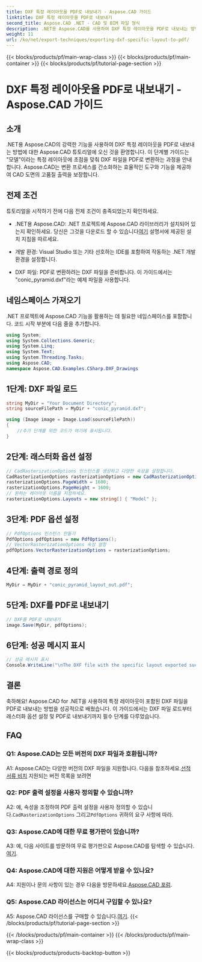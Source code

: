 ```yaml
---
title: DXF 특정 레이아웃을 PDF로 내보내기 - Aspose.CAD 가이드
linktitle: DXF 특정 레이아웃을 PDF로 내보내기
second_title: Aspose.CAD .NET - CAD 및 BIM 파일 형식
description: .NET용 Aspose.CAD를 사용하여 DXF 특정 레이아웃을 PDF로 내보내는 방법을 알아보세요. 효율적이고 고품질의 변환을 위한 단계별 가이드를 따르세요.
weight: 11
url: /ko/net/export-techniques/exporting-dxf-specific-layout-to-pdf/
---
```


{{< blocks/products/pf/main-wrap-class >}}
{{< blocks/products/pf/main-container >}}
{{< blocks/products/pf/tutorial-page-section >}}

# DXF 특정 레이아웃을 PDF로 내보내기 - Aspose.CAD 가이드

## 소개

.NET용 Aspose.CAD의 강력한 기능을 사용하여 DXF 특정 레이아웃을 PDF로 내보내는 방법에 대한 Aspose.CAD 튜토리얼에 오신 것을 환영합니다. 이 단계별 가이드는 "모델"이라는 특정 레이아웃에 초점을 맞춰 DXF 파일을 PDF로 변환하는 과정을 안내합니다. Aspose.CAD는 변환 프로세스를 간소화하는 효율적인 도구와 기능을 제공하여 CAD 도면의 고품질 출력을 보장합니다.

## 전제 조건

튜토리얼을 시작하기 전에 다음 전제 조건이 충족되었는지 확인하세요.

- .NET용 Aspose.CAD: .NET 프로젝트에 Aspose.CAD 라이브러리가 설치되어 있는지 확인하세요. 당신은 그것을 다운로드 할 수 있습니다[여기](https://releases.aspose.com/cad/net/) 설명서에 제공된 설치 지침을 따르세요.

- 개발 환경: Visual Studio 또는 기타 선호하는 IDE를 포함하여 작동하는 .NET 개발 환경을 설정합니다.

- DXF 파일: PDF로 변환하려는 DXF 파일을 준비합니다. 이 가이드에서는 "conic_pyramid.dxf"라는 예제 파일을 사용합니다.

## 네임스페이스 가져오기

.NET 프로젝트에 Aspose.CAD 기능을 활용하는 데 필요한 네임스페이스를 포함합니다. 코드 시작 부분에 다음 줄을 추가합니다.

```csharp
using System;
using System.Collections.Generic;
using System.Linq;
using System.Text;
using System.Threading.Tasks;
using Aspose.CAD;
namespace Aspose.CAD.Examples.CSharp.DXF_Drawings

```

## 1단계: DXF 파일 로드

```csharp
string MyDir = "Your Document Directory";
string sourceFilePath = MyDir + "conic_pyramid.dxf";

using (Image image = Image.Load(sourceFilePath))
{
    //추가 단계를 위한 코드가 여기에 표시됩니다.
}
```

## 2단계: 래스터화 옵션 설정

```csharp
// CadRasterizationOptions 인스턴스를 생성하고 다양한 속성을 설정합니다.
CadRasterizationOptions rasterizationOptions = new CadRasterizationOptions();
rasterizationOptions.PageWidth = 1600;
rasterizationOptions.PageHeight = 1600;
// 원하는 레이아웃 이름을 지정하세요.
rasterizationOptions.Layouts = new string[] { "Model" };
```

## 3단계: PDF 옵션 설정

```csharp
// PdfOptions 인스턴스 만들기
PdfOptions pdfOptions = new PdfOptions();
// VectorRasterizationOptions 속성 설정
pdfOptions.VectorRasterizationOptions = rasterizationOptions;
```

## 4단계: 출력 경로 정의

```csharp
MyDir = MyDir + "conic_pyramid_layout_out.pdf";
```

## 5단계: DXF를 PDF로 내보내기

```csharp
// DXF를 PDF로 내보내기
image.Save(MyDir, pdfOptions);
```

## 6단계: 성공 메시지 표시

```csharp
// 성공 메시지 표시
Console.WriteLine("\nThe DXF file with the specific layout exported successfully to PDF.\nFile saved at " + MyDir);
```

## 결론

축하해요! Aspose.CAD for .NET을 사용하여 특정 레이아웃이 포함된 DXF 파일을 PDF로 내보내는 방법을 성공적으로 배웠습니다. 이 가이드에서는 DXF 파일 로드부터 래스터화 옵션 설정 및 PDF로 내보내기까지 필수 단계를 다루었습니다.

## FAQ

### Q1: Aspose.CAD는 모든 버전의 DXF 파일과 호환됩니까?

 A1: Aspose.CAD는 다양한 버전의 DXF 파일을 지원합니다. 다음을 참조하세요.[선적 서류 비치](https://reference.aspose.com/cad/net/) 지원되는 버전 목록을 보려면

### Q2: PDF 출력 설정을 사용자 정의할 수 있습니까?

A2: 예, 속성을 조정하여 PDF 출력 설정을 사용자 정의할 수 있습니다.`CadRasterizationOptions` 그리고`PdfOptions` 귀하의 요구 사항에 따라.

### Q3: Aspose.CAD에 대한 무료 평가판이 있습니까?

 A3: 예, 다음 사이트를 방문하여 무료 평가판으로 Aspose.CAD를 탐색할 수 있습니다.[여기](https://releases.aspose.com/).

### Q4: Aspose.CAD에 대한 지원은 어떻게 받을 수 있나요?

 A4: 지원이나 문의 사항이 있는 경우 다음을 방문하세요.[Aspose.CAD 포럼](https://forum.aspose.com/c/cad/19).

### Q5: Aspose.CAD 라이선스는 어디서 구입할 수 있나요?

 A5: Aspose.CAD 라이선스를 구매할 수 있습니다.[여기](https://purchase.aspose.com/buy).
{{< /blocks/products/pf/tutorial-page-section >}}

{{< /blocks/products/pf/main-container >}}
{{< /blocks/products/pf/main-wrap-class >}}

{{< blocks/products/products-backtop-button >}}
